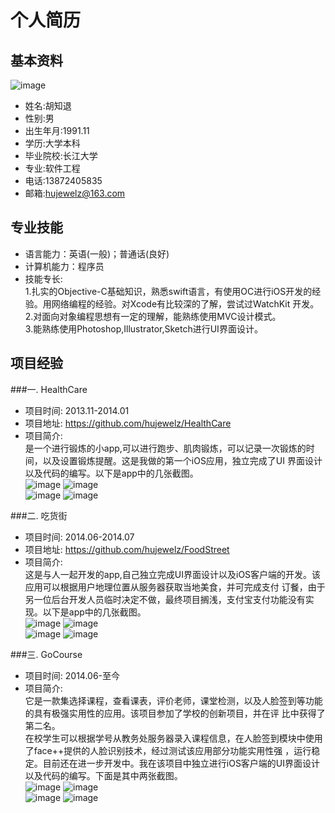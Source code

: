个人简历
==========
基本资料
----------
![image](https://github.com/huluobobo/Personalresume/raw/master/sources/me.png)<br>
* 姓名:胡知退      
* 性别:男      
* 出生年月:1991.11 <br>
* 学历:大学本科     
* 毕业院校:长江大学      
* 专业:软件工程 <br>
* 电话:13872405835      
* 邮箱:hujewelz@163.com <br>

专业技能
--------
* 语言能力：英语(一般)；普通话(良好) 
* 计算机能力：程序员 
* 技能专长: <br>
  1.扎实的Objective-C基础知识，熟悉swift语言，有使用OC进行iOS开发的经验。用网络编程的经验。对Xcode有比较深的了解，尝试过WatchKit     开发。<br>
  2.对面向对象编程思想有一定的理解，能熟练使用MVC设计模式。<br>
  3.能熟练使用Photoshop,Illustrator,Sketch进行UI界面设计。

项目经验
----------
###一. HealthCare
* 项目时间: 2013.11-2014.01 <br>
* 项目地址: https://github.com/hujewelz/HealthCare <br>
* 项目简介: <br>
  是一个进行锻炼的小app,可以进行跑步、肌肉锻炼，可以记录一次锻炼的时间，以及设置锻炼提醒。这是我做的第一个iOS应用，独立完成了UI   界面设计以及代码的编写。以下是app中的几张截图。<br>
  ![image](https://github.com/huluobobo/Personalresume/raw/master/sources/1.png)
  ![image](https://github.com/huluobobo/Personalresume/raw/master/sources/2.png) <br>
  ![image](https://github.com/huluobobo/Personalresume/raw/master/sources/3.png)
  ![image](https://github.com/huluobobo/Personalresume/raw/master/sources/4.png)

###二. 吃货街
* 项目时间: 2014.06-2014.07 <br>
* 项目地址: https://github.com/hujewelz/FoodStreet <br>
* 项目简介: <br>
  这是与人一起开发的app,自己独立完成UI界面设计以及iOS客户端的开发。该应用可以根据用户地理位置从服务器获取当地美食，并可完成支付   订餐，由于另一位后台开发人员临时决定不做，最终项目搁浅，支付宝支付功能没有实现。以下是app中的几张截图。<br>
  ![image](https://github.com/huluobobo/Personalresume/raw/master/sources/5.png)
  ![image](https://github.com/huluobobo/Personalresume/raw/master/sources/6.png) <br>
  ![image](https://github.com/huluobobo/Personalresume/raw/master/sources/7.png)
  ![image](https://github.com/huluobobo/Personalresume/raw/master/sources/8.png)

###三. GoCourse
* 项目时间: 2014.06-至今 <br>
* 项目简介: <br>
  它是一款集选择课程，查看课表，评价老师，课堂检测，以及人脸签到等功能的具有极强实用性的应用。该项目参加了学校的创新项目，并在评   比中获得了第二名。<br>
  在校学生可以根据学号从教务处服务器录入课程信息，在人脸签到模块中使用了face++提供的人脸识别技术，经过测试该应用部分功能实用性强   ，运行稳定。目前还在进一步开发中。我在该项目中独立进行iOS客户端的UI界面设计以及代码的编写。下面是其中两张截图。<br>
![image](https://github.com/huluobobo/Personalresume/raw/master/sources/9.png)
![image](https://github.com/huluobobo/Personalresume/raw/master/sources/10.png) <br>
![image](https://github.com/huluobobo/Personalresume/raw/master/sources/7.png)
![image](https://github.com/huluobobo/Personalresume/raw/master/sources/8.png)

